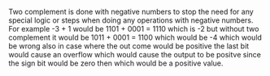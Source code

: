 
Two complement is done with negative numbers to stop the need for any special logic or steps when doing any operations with negative 
numbers. For example -3 + 1 would be 1101 + 0001 = 1110 which is -2 but without two complement it would be 1011 + 0001 = 1100 which would be -4 which would be wrong also in case where the out come would be positive the last bit would cause an overflow which would cause the output to be positve since the sign bit would be zero then which would be a positive value.
